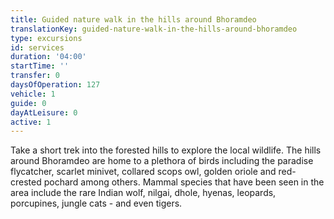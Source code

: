 ```yaml
---
title: Guided nature walk in the hills around Bhoramdeo
translationKey: guided-nature-walk-in-the-hills-around-bhoramdeo
type: excursions
id: services
duration: '04:00'
startTime: ''
transfer: 0
daysOfOperation: 127
vehicle: 1
guide: 0
dayAtLeisure: 0
active: 1
---
```

Take a short trek into the forested hills to explore the local wildlife. The hills around Bhoramdeo are home to a plethora of birds including the paradise flycatcher, scarlet minivet, collared scops owl, golden oriole and red-crested pochard among others. Mammal species that have been seen in the area include the rare Indian wolf, nilgai, dhole, hyenas, leopards, porcupines, jungle cats - and even tigers.